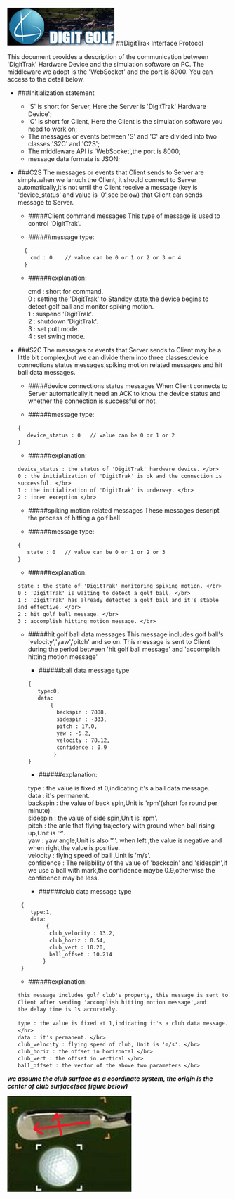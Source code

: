 ![](https://raw.githubusercontent.com/flufy3d/DigitTrak-Interface-Protocol/master/image/digitgolf.png)
##DigitTrak Interface Protocol

This document provides a description of the communication between 'DigitTrak' Hardware Device
and the simulation software on PC. The middleware we adopt is the 'WebSocket' and the port is 8000.
You can access to the detail below.

* ###Initialization statement

  * 'S' is short for Server, Here the Server is 'DigitTrak' Hardware Device';
  * 'C' is short for Client, Here the Client is the simulation software you need to work on;
  * The messages or events between 'S' and 'C' are divided into two classes:'S2C' and 'C2S';
  * The middleware API is 'WebSocket',the port is 8000;
  * message data formate is JSON;

* ###C2S
  The messages or events that Client sends to Server are simple.when we lanuch the Client,
  it should connect to Server automatically,it's not until the Client receive a message
  (key is 'device_status' and value is '0',see below) that Client can sends message to Server.

  * #####Client command messages
This type of message is used to control 'DigitTrak'.

   * ######message type:
    ```
      {
        cmd : 0    // value can be 0 or 1 or 2 or 3 or 4
      }
    ```
  * ######explanation:

      cmd : short for command. </br>
       0  : setting the 'DigitTrak' to Standby state,the device begins to detect golf ball and monitor
       spiking motion. </br>
       1  : suspend 'DigitTrak'. </br>
       2  : shutdown 'DigitTrak'. </br>
       3  : set putt mode. </br>
       4  : set swing mode. </br>

* ###S2C
  The messages or events that Server sends to Client may be a little bit complex,but we can divide them into
  three classes:device connections status messages,spiking motion related messages and hit ball data messages.

  * #####device connections status messages
When Client connects to Server automatically,it need an ACK to know the device status and whether the connection
is successful or not.

   * ######message type:
    ```
    {
       device_status : 0   // value can be 0 or 1 or 2
    }
    ```
     * ######explanation:

      device_status : the status of 'DigitTrak' hardware device. </br>
      0 : the initialization of 'DigitTrak' is ok and the connection is successful. </br>
      1 : the initialization of 'DigitTrak' is underway. </br>
      2 : inner exception </br>

  * #####spiking motion related messages
These messages descript the process of hitting a golf ball

   * ######message type:
    ```
    {
       state : 0   // value can be 0 or 1 or 2 or 3
    }
    ```
     * ######explanation:

      state : the state of 'DigitTrak' monitoring spiking motion. </br>
      0 : 'DigitTrak' is waiting to detect a golf ball. </br>
      1 : 'DigitTrak' has already detected a golf ball and it's stable and effective. </br>
      2 : hit golf ball message. </br>
      3 : accomplish hitting motion message. </br>

  * #####hit golf ball data messages
This message includes golf ball's 'velocity','yaw','pitch' and so on. This message is sent to Client during the period between 'hit golf ball message' and 'accomplish hitting motion message'

    * ######ball data message type
    ```
    {
       type:0,
       data:
           {
             backspin : 7888,
             sidespin : -333,
             pitch : 17.0,
             yaw : -5.2,
             velocity : 78.12,
             confidence : 0.9
            }
    }
    ```
     * ######explanation:

      type : the value is fixed at 0,indicating it's a ball data message. </br>
      data : it's permanent. </br>
      backspin : the value of back spin,Unit is 'rpm'(short for round per minute). </br>
      sidespin : the value of side spin,Unit is 'rpm'. </br>
      pitch : the anle that flying trajectory with ground when ball rising up,Unit is '°'. </br>
      yaw : yaw angle,Unit is also '°'. when left ,the value is negative and when right,the value is positive. </br>
      velocity : flying speed of ball ,Unit is 'm/s'. </br>
      confidence : The reliability of the value of 'backspin' and 'sidespin',if we use a ball with mark,the confidence maybe 0.9,otherwise the confidence  may be less. </br>

     * ######club data message type
  ```
   {
      type:1,
      data:
           {
            club_velocity : 13.2,
            club_horiz : 0.54,
            club_vert : 10.20,
            ball_offset : 10.214
          }
   }
  ```
     * ######explanation:

      this message includes golf club's property, this message is sent to Client after sending 'accomplish hitting motion message',and       the delay time is 1s accurately.

      type : the value is fixed at 1,indicating it's a club data message. </br>
      data : it's permanent. </br>
      club_velocity : flying speed of club, Unit is 'm/s'. </br>
      club_horiz : the offset in horizontal </br>
      club_vert : the offset in vertical </br>
      ball_offset : the vector of the above two parameters </br>

***we assume the club surface as a coordinate system, the origin is the center of club surface(see figure below)***

![](https://raw.githubusercontent.com/flufy3d/DigitTrak-Interface-Protocol/master/image/coordinate.png)






